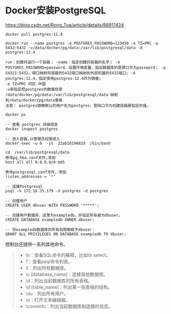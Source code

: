 # Docker安装PostgreSQL

https://blog.csdn.net/Rong_Toa/article/details/88917424

```shell
docker pull postgres:12.4

docker run --name postgres -e POSTGRES_PASSWORD=123456 -e TZ=PRC -p 5432:5432 -v/data/docker/pg/data:/var/lib/postgresql/data -d postgres:12.4 

run：创建并运行一个容器； –name：指定创建的容器的名字； -e POSTGRES_PASSWORD=password，设置环境变量，指定数据库的登录口令为password； -p 54321:5432，端口映射将容器的5432端口映射到外部机器的5432端口; -d postgres:12.4，指定使用postgres:12.4作为镜像;
-e TZ=PRC 时区-中国
-v来指定把postgres的数据目录 /data/docker/pg/data:/var/lib/postgresql/data 映射到/data/docker/pg/data里面
注意： postgres镜像默认的用户名为postgres，登陆口令为创建容器是指定的值。

docker ps 

-- 查看 postgres 详细信息
docker inspect postgres 

-- 进入容器,以管理员权限进入
docker exec -u 0  -it  22ab1619682d  /bin/bash

cd  /var/lib/postgresql/data
修改pg_hba.conf文件,添加
host all all 0.0.0.0/0 md5

修改postgresql.conf文件，添加
listen_addresses = ’*’

-- 连接Postgresql
psql -h 172.16.35.179 -U postgres -d postgres

-- 创建用户
CREATE USER dbuser WITH PASSWORD '*****';

-- 创建用户数据库，这里为exampledb，并指定所有者为dbuser。
CREATE DATABASE exampledb OWNER dbuser;

-- 将exampledb数据库的所有权限都赋予dbuser：
GRANT ALL PRIVILEGES ON DATABASE exampledb TO dbuser;

```

控制台还提供一系列其他命令。

> - \h：查看SQL命令的解释，比如\h select。
> - \?：查看psql命令列表。
> - \l：列出所有数据库。
> - \c [database_name]：连接其他数据库。
> - \d：列出当前数据库的所有表格。
> - \d [table_name]：列出某一张表格的结构。
> - \du：列出所有用户。
> - \e：打开文本编辑器。
> - \conninfo：列出当前数据库和连接的信息。



